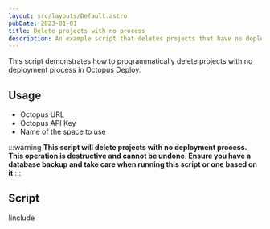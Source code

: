 ```yaml
---
layout: src/layouts/Default.astro
pubDate: 2023-01-01
title: Delete projects with no process 
description: An example script that deletes projects that have no deployment process in Octopus using the REST API and Octopus.Client.
---
```


This script demonstrates how to programmatically delete projects with no deployment process in Octopus Deploy.

## Usage

- Octopus URL
- Octopus API Key
- Name of the space to use

:::warning
**This script will delete projects with no deployment process. This operation is destructive and cannot be undone. Ensure you have a database backup and take care when running this script or one based on it**
:::

## Script

!include <delete-projects-without-processes-scripts>
